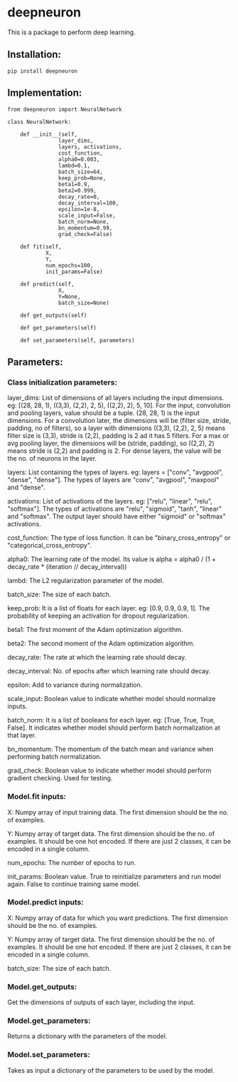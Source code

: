 # deepneuron

This is a package to perform deep learning.

## Installation:

    pip install deepneuron

## Implementation:

    from deepneuron import NeuralNetwork

    class NeuralNetwork:

        def __init__(self, 
                    layer_dims, 
                    layers, activations, 
                    cost_function, 
                    alpha0=0.003, 
                    lambd=0.1, 
                    batch_size=64, 
                    keep_prob=None, 
                    beta1=0.9, 
                    beta2=0.999, 
                    decay_rate=0, 
                    decay_interval=100, 
                    epsilon=1e-8, 
                    scale_input=False, 
                    batch_norm=None, 
                    bn_momentum=0.99, 
                    grad_check=False)
    
        def fit(self, 
                X, 
                Y, 
                num_epochs=100, 
                init_params=False)
    
        def predict(self, 
                    X, 
                    Y=None, 
                    batch_size=None)

        def get_outputs(self)

        def get_parameters(self)

        def set_parameters(self, parameters)

## Parameters:

### Class initialization parameters:

layer_dims: List of dimensions of all layers including the input 
dimensions. eg: [(28, 28, 1), ((3,3), (2,2), 2, 5), ((2,2), 2), 5, 10]. 
For the input, convolution and pooling layers, value should be a tuple.
(28, 28, 1) is the input dimensions. For a convolution later, the dimensions will be
(filter size, stride, padding, no of filters), so a layer with dimensions
((3,3), (2,2), 2, 5) means filter size is (3,3), stride is (2,2), padding 
is 2 ad it has 5 filters. For a max or avg pooling layer, the dimensions 
will be (stride, padding), so ((2,2), 2) means stride is (2,2) and padding 
is 2. For dense layers, the value will be the no. of neurons in the layer.

layers: List containing the types of layers. eg: layers = ["conv", "avgpool", "dense", "dense"]. 
The types of layers are "conv", "avgpool", "maxpool" and "dense".

activations: List of activations of the layers. eg: ["relu", "linear", "relu", "softmax"]. 
The types of activations are "relu", "sigmoid", "tanh", "linear" and "softmax". 
The output layer should have either "sigmoid" or "softmax" activations.

cost_function: The type of loss function. It can be "binary_cross_entropy" or 
"categorical_cross_entropy".

alpha0: The learning rate of the model. Its value is 
alpha = alpha0 / (1 + decay_rate * (iteration // decay_interval))

lambd: The L2 regularization parameter of the model.

batch_size: The size of each batch.

keep_prob: It is a list of floats for each layer. eg: [0.9, 0.9, 0.9, 1]. 
The probability of keeping an activation for dropout regularization.

beta1: The first moment of the Adam optimization algorithm.

beta2: The second moment of the Adam optimization algorithm.

decay_rate: The rate at which the learning rate should decay.

decay_interval: No. of epochs after which learning rate should decay.

epsilon: Add to variance during normalization.

scale_input: Boolean value to indicate whether model should normalize inputs.

batch_norm: It is a list of booleans for each layer. eg: [True, True, True, False]. 
It indicates whether model should perform batch normalization at that layer. 

bn_momentum: The momentum of the batch mean and variance when performing batch normalization. 

grad_check: Boolean value to indicate whether model should perform gradient checking. 
Used for testing.

### Model.fit inputs:

X: Numpy array of input training data. The first dimension should be the no. of examples.

Y: Numpy array of target data. The first dimension should be the no. of examples. 
It should be one hot encoded. If there are just 2 classes, it can be encoded in a single column. 

num_epochs: The number of epochs to run.

init_params: Boolean value. True to reinitialize parameters and run model again. 
False to continue training same model.

### Model.predict inputs:

X: Numpy array of data for which you want predictions. The first dimension should be the no. of examples.

Y: Numpy array of target data. The first dimension should be the no. of examples. 
It should be one hot encoded. If there are just 2 classes, it can be encoded in a single column. 

batch_size: The size of each batch.

### Model.get_outputs:

Get the dimensions of outputs of each layer, including the input.

### Model.get_parameters:

Returns a dictionary with the parameters of the model.

### Model.set_parameters:

Takes as input a dictionary of the parameters to be used by the model.
